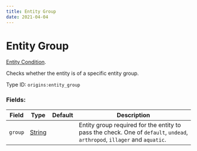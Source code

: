 ```yaml
---
title: Entity Group
date: 2021-04-04
---
```

# Entity Group

[Entity Condition](../entity_conditions.md).

Checks whether the entity is of a specific entity group.

Type ID: `origins:entity_group`

### Fields:

Field  | Type | Default | Description
-------|------|---------|-------------
`group` | [String](../data_types/string.md) | |  Entity group required for the entity to pass the check. One of `default`, `undead`, `arthropod`, `illager` and `aquatic`.
